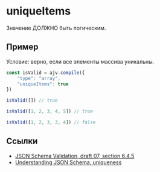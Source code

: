# uniqueItems
Значение ДОЛЖНО быть логическим.

## Пример
Условие: верно, если все элементы массива уникальны.

```js
const isValid = ajv.compile({
    "type": "array",
    "uniqueItems": true
})
```

```js
isValid([]) // true
```

```js
isValid([1, 2, 3, 4, 5]) // true
```

```js
isValid([1, 2, 3, 3, 4]) // false
```

## Ссылки
- [JSON Schema Validation, draft 07, section 6.4.5](https://json-schema.org/draft-07/json-schema-validation.html#rfc.section.6.4.5)
- [Understanding JSON Schema, uniqueness](http://json-schema.org/understanding-json-schema/reference/array.html#uniqueness)

